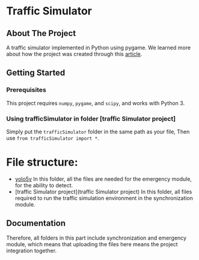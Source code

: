 # Traffic Simulator

## About The Project

A traffic simulator implemented in Python using pygame.
We learned more about how the project was created through this [article](https://towardsdatascience.com/simulating-traffic-flow-in-python-ee1eab4dd20f).

## Getting Started

### Prerequisites

This project requires `numpy`, `pygame`, and `scipy`, and works with Python 3.

### Using trafficSimulator in folder [traffic Simulator project]

Simply put the `trafficSimulator` folder in the same path as your file, Then use `from trafficSimulator import *`.

# File structure: 
- [yolo5v](yolov5) In this folder, all the files are needed for the emergency module, for the ability to detect.
- [traffic Simulator project](traffic Simulator project) In this folder, all files required to run the traffic simulation environment in the synchronization module.

## Documentation

Therefore, all folders in this part include synchronization and emergency module, which means that uploading the files here means the project integration together.
